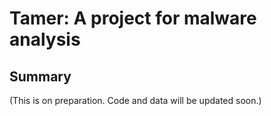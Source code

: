 # Tamer: A project for malware analysis

## Summary

(This is on preparation. Code and data will be updated soon.)

